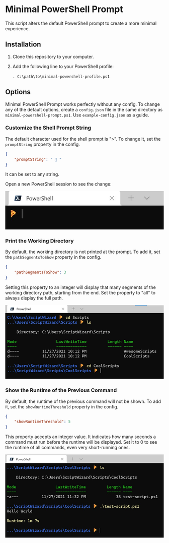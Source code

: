 # Minimal PowerShell Prompt

This script alters the default PowerShell prompt to create a more minimal experience.

## Installation

1. Clone this repository to your computer.
2. Add the following line to your PowerShell profile:

    `. C:\path\to\minimal-powershell-profile.ps1`

## Options

Minimal PowerShell Prompt works perfectly without any config. To change any of the default options,
create a `config.json` file in the same directory as `minimal-powershell-prompt.ps1`. Use
`example-config.json` as a guide.

### Customize the Shell Prompt String
The default character used for the shell prompt is ">".
To change it, set the `promptString` property in the config.

```json
{
    "promptString": " 🍕 "
}
```

It can be set to any string.

Open a new PowerShell session to see the change:

![The pizza emoji used as the command prompt character.](./pizza-prompt.jpg)

### Print the Working Directory
By default, the working directory is not printed at the prompt.
To add it, set the `pathSegmentsToShow` property in the config.

```json
{
    "pathSegmentsToShow": 3
}
```

Setting this property to an integer will display that many segments of the working directory path,
starting from the end. Set the property to "all" to always display the full path.

![Only three segments of the working directory path are shown at the prompt.](./three-path-segments.jpg)

### Show the Runtime of the Previous Command
By default, the runtime of the previous command will not be shown.
To add it, set the `showRuntimeThreshold` property in the config.

```json
{
    "showRuntimeThreshold": 5
}
```

This property accepts an integer value. It indicates how many seconds a command must run before the runtime
will be displayed. Set it to 0 to see the runtime of all commands, even very short-running ones.

![The runtime of the previous command is displayed at the prompt.](./previous-command-runtime.jpg)
